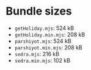 # Bundle sizes

- `getHoliday.mjs`: 524 kB
- `getHoliday.min.mjs`: 208 kB
- `parshiyot.mjs`: 524 kB
- `parshiyot.min.mjs`: 208 kB
- `sedra.mjs`: 216 kB
- `sedra.min.mjs`: 102 kB
